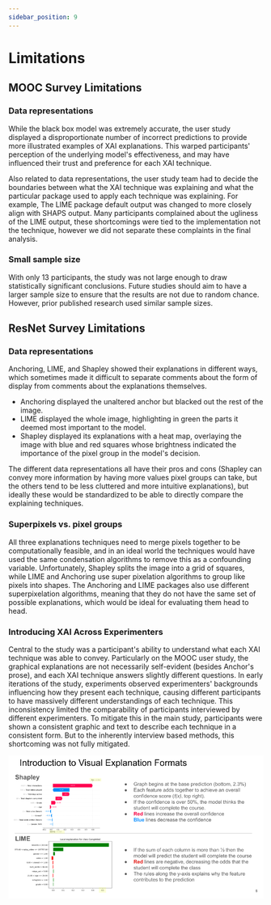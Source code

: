 ```yaml
---
sidebar_position: 9
---
```


# Limitations


## MOOC Survey Limitations


### Data representations


While the black box model was extremely accurate, the user study displayed a disproportionate number of incorrect predictions to provide more illustrated examples of XAI explanations. This warped participants' perception of the underlying model's effectiveness, and may have influenced their trust and preference for each XAI technique.


Also related to data representations, the user study team had to decide the boundaries between what the XAI technique was explaining and what the particular package used to apply each technique was explaining. For example, The LIME package default output was changed to more closely align with SHAPS output. Many participants complained about the ugliness of the LIME output, these shortcomings were tied to the implementation not the technique, however we did not separate these complaints in the final analysis.


### Small sample size


With only 13 participants, the study was not large enough to draw statistically significant conclusions. Future studies should aim to have a larger sample size to ensure that the results are not due to random chance. However, prior published research used similar sample sizes.


## ResNet Survey Limitations


### Data representations


Anchoring, LIME, and Shapley showed their explanations in different ways, which sometimes made it difficult to separate comments about the form of display from comments about the explanations themselves.


- Anchoring displayed the unaltered anchor but blacked out the rest of the image.
- LIME displayed the whole image, highlighting in green the parts it deemed most important to the model.
- Shapley displayed its explanations with a heat map, overlaying the image with blue and red squares whose brightness indicated the importance of the pixel group in the model's decision.


The different data representations all have their pros and cons (Shapley can convey more information by having more values pixel groups can take, but the others tend to be less cluttered and more intuitive explanations), but ideally these would be standardized to be able to directly compare the explaining techniques.


### Superpixels vs. pixel groups


All three explanations techniques need to merge pixels together to be computationally feasible, and in an ideal world the techniques would have used the same condensation algorithms to remove this as a confounding variable. Unfortunately, Shapley splits the image into a grid of squares, while LIME and Anchoring use super pixelation algorithms to group like pixels into shapes. The Anchoring and LIME packages also use different superpixelation algorithms, meaning that they do not have the same set of possible explanations, which would be ideal for evaluating them head to head.


### Introducing XAI Across Experimenters


Central to the study was a participant's ability to understand what each XAI technique was able to convey. Particularly on the MOOC user study, the graphical explanations are not necessarily self-evident (besides Anchor's prose), and each XAI technique answers slightly different questions. In early iterations of the study, experiments observed experimenters' backgrounds influencing how they present each technique, causing different participants to have massively different understandings of each technique. This inconsistency limited the comparability of participants interviewed by different experimenters. To mitigate this in the main study, participants were shown a consistent graphic and text to describe each technique in a consistent form. But to the inherently interview based methods, this shortcoming was not fully mitigated.

![Introduction to each XAI technique](./src/lockup-center-large.png)
